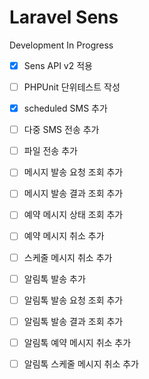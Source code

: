 # Laravel Sens

Development In Progress

- [x] Sens API v2 적용 
- [ ] PHPUnit 단위테스트 작성
- [x] scheduled SMS 추가
- [ ] 다중 SMS 전송 추가
- [ ] 파일 전송 추가
- [ ] 메시지 발송 요청 조회 추가
- [ ] 메시지 발송 결과 조회 추가
- [ ] 예약 메시지 상태 조회 추가
- [ ] 예약 메시지 취소 추가
- [ ] 스케줄 메시지 취소 추가

- [ ] 알림톡 발송 추가
- [ ] 알림톡 발송 요청 조회 추가
- [ ] 알림톡 발송 결과 조회 추가
- [ ] 알림톡 예약 메시지 취소 추가
- [ ] 알림톡 스케줄 메시지 취소 추가


